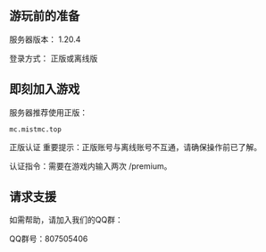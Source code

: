## 游玩前的准备
服务器版本： 1.20.4

登录方式： 正版或离线版


## 即刻加入游戏
服务器推荐使用正版：
```
mc.mistmc.top
```
正版认证
重要提示：正版账号与离线账号不互通，请确保操作前已了解。

认证指令：需要在游戏内输入两次 /premium。

## 请求支援
如需帮助，请加入我们的QQ群：

QQ群号：807505406
